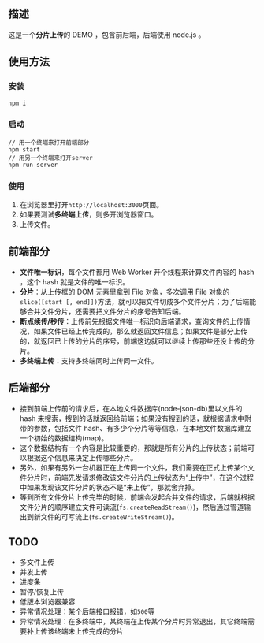 ## 描述
这是一个**分片上传**的 DEMO ，包含前后端，后端使用 node.js 。

## 使用方法

### 安装
```
npm i
```

### 启动
```
// 用一个终端来打开前端部分
npm start
// 用另一个终端来打开server
npm run server
```

### 使用
1. 在浏览器里打开`http://localhost:3000`页面。
2. 如果要测试**多终端上传**，则多开浏览器窗口。
3. 上传文件。


## 前端部分
- **文件唯一标识**，每个文件都用 Web Worker 开个线程来计算文件内容的 hash ，这个 hash 就是文件的唯一标识。
- **分片**：从上传框的 DOM 元素里拿到 File 对象，多次调用 File 对象的`slice([start [, end]])`方法，就可以把文件切成多个文件分片；为了后端能够合并文件分片，还需要把文件分片的序号告知后端。
- **断点续传/秒传**：上传前先根据文件唯一标识向后端请求，查询文件的上传情况，如果文件已经上传完成的，那么就返回文件信息；如果文件是部分上传的，就返回已上传的分片的序号，前端这边就可以继续上传那些还没上传的分片。
- **多终端上传**：支持多终端同时上传同一文件。

## 后端部分
- 接到前端上传前的请求后，在本地文件数据库(node-json-db)里以文件的 hash 来搜索，搜到的话就返回给前端；如果没有搜到的话，就根据请求中附带的参数，包括文件 hash、有多少个分片等等信息，在本地文件数据库建立一个初始的数据结构(map)。
- 这个数据结构有一个内容是比较重要的，那就是所有分片的上传状态；前端可以根据这个信息来决定上传哪些分片。
- 另外，如果有另外一台机器正在上传同一个文件，我们需要在正式上传某个文件分片时，前端先发请求修改该文件分片的上传状态为“上传中”，在这个过程中如果发现该文件分片的状态不是“未上传”，那就舍弃掉。
- 等到所有文件分片上传完毕的时候，前端会发起合并文件的请求，后端就根据文件分片的顺序建立文件可读流(`fs.createReadStream()`)，然后通过管道输出到新文件的可写流上(`fs.createWriteStream()`)。

## TODO
- 多文件上传
- 并发上传
- 进度条
- 暂停/恢复上传
- 低版本浏览器兼容
- 异常情况处理：某个后端接口报错，如`500`等
- 异常情况处理：在多终端中，某终端在上传某个分片时异常退出，其它终端需要补上传该终端未上传完成的分片